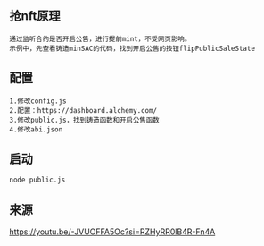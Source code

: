 ## 抢nft原理
    通过监听合约是否开启公售，进行提前mint，不受网页影响。
    示例中，先查看铸造minSAC的代码，找到开启公售的按钮flipPublicSaleState  
    
## 配置
    1.修改config.js
    2.配置：https://dashboard.alchemy.com/    
    3.修改public.js，找到铸造函数和开启公售函数
    4.修改abi.json
    
## 启动
    node public.js   
    
## 来源
https://youtu.be/-JVUOFFA5Oc?si=RZHyRR0lB4R-Fn4A